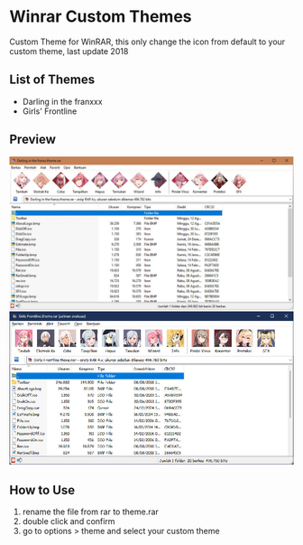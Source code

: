 # Winrar Custom Themes

Custom Theme for WinRAR, this only change the icon from default to your custom theme, last update 2018

## List of Themes
- Darling in the franxxx
- Girls' Frontline

## Preview
![Preview1](Screenshoot/darling_in_the_franxx_winrar_theme_by_gingalibadeidara_dcjzztl-fullview.jpg)
![Preview2](Screenshoot/girls_frontline_winrar_theme_by_gingalibadeidara_dfoffak-fullview.jpg)

## How to Use

1. rename the file from rar to theme.rar
2. double click and confirm
3. go to options > theme and select your custom theme
